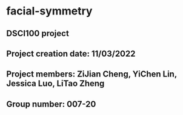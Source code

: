 # facial-symmetry

## DSCI100 project

## Project creation date: 11/03/2022

## Project members: ZiJian Cheng, YiChen Lin, Jessica Luo, LiTao Zheng

## Group number: 007-20
